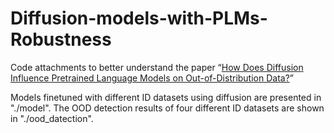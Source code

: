 # Diffusion-models-with-PLMs-Robustness
Code attachments to better understand the paper “[How Does Diffusion Influence Pretrained Language Models on Out-of-Distribution Data?](https://arxiv.org/pdf/2307.13949.pdf)”

Models finetuned with different ID datasets using diffusion are presented in "./model".
The OOD detection results of four different ID datasets are shown in "./ood_datection".
